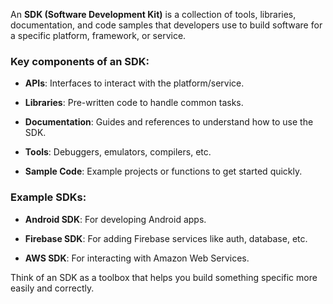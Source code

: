 An **SDK (Software Development Kit)** is a collection of tools, libraries, documentation, and code samples that developers use to build software for a specific platform, framework, or service.

### Key components of an SDK:

- **APIs**: Interfaces to interact with the platform/service.
    
- **Libraries**: Pre-written code to handle common tasks.
    
- **Documentation**: Guides and references to understand how to use the SDK.
    
- **Tools**: Debuggers, emulators, compilers, etc.
    
- **Sample Code**: Example projects or functions to get started quickly.
    

### Example SDKs:

- **Android SDK**: For developing Android apps.
    
- **Firebase SDK**: For adding Firebase services like auth, database, etc.
    
- **AWS SDK**: For interacting with Amazon Web Services.
    

Think of an SDK as a toolbox that helps you build something specific more easily and correctly.
